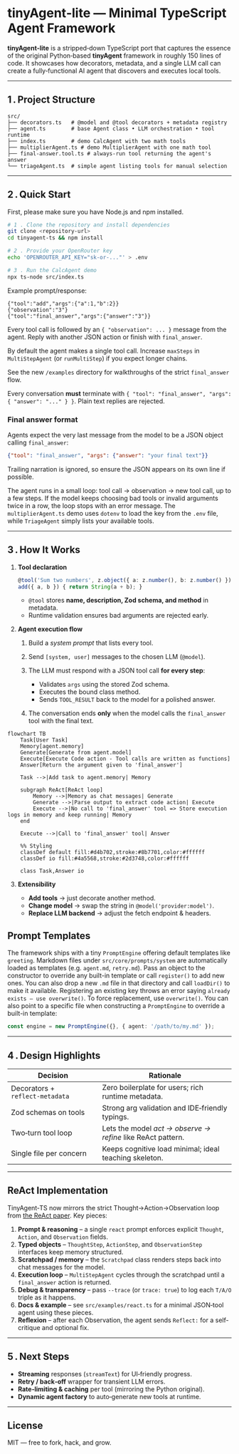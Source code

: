 # tinyAgent‑lite — Minimal TypeScript Agent Framework

**tinyAgent‑lite** is a stripped‑down TypeScript port that captures the essence of the original Python‑based **tinyAgent** framework in roughly 150 lines of code. It showcases how decorators, metadata, and a single LLM call can create a fully‑functional AI agent that discovers and executes local tools.

---

## 1 . Project Structure

```text
src/
├── decorators.ts   # @model and @tool decorators + metadata registry
├── agent.ts        # base Agent class • LLM orchestration • tool runtime
├── index.ts        # demo CalcAgent with two math tools
├── multiplierAgent.ts # demo MultiplierAgent with one math tool
├── final-answer.tool.ts # always-run tool returning the agent's answer
└── triageAgent.ts  # simple agent listing tools for manual selection
```

---

## 2 . Quick Start

First, please make sure you have Node.js and npm installed.

```bash
# 1 . Clone the repository and install dependencies
git clone <repository-url>
cd tinyagent-ts && npm install

# 2 . Provide your OpenRouter key
echo 'OPENROUTER_API_KEY="sk-or-..."' > .env

# 3 . Run the CalcAgent demo
npx ts-node src/index.ts
```

Example prompt/response:

```text
{"tool":"add","args":{"a":1,"b":2}}
{"observation":"3"}
{"tool":"final_answer","args":{"answer":"3"}}
```

Every tool call is followed by an `{ "observation": ... }` message from the agent.
Reply with another JSON action or finish with `final_answer`.

By default the agent makes a single tool call. Increase `maxSteps` in
`MultiStepAgent` (or `runMultiStep`) if you expect longer chains.

See the new `/examples` directory for walkthroughs of the strict `final_answer` flow.

Every conversation **must** terminate with `{ "tool": "final_answer", "args": { "answer": "..." } }`. Plain text replies are rejected.

### Final answer format

Agents expect the very last message from the model to be a JSON object calling `final_answer`:

```json
{"tool": "final_answer", "args": {"answer": "your final text"}}
```

Trailing narration is ignored, so ensure the JSON appears on its own line if possible.

The agent runs in a small loop: tool call → observation → new tool call, up to a few steps. If the model keeps choosing bad tools or invalid arguments twice in a row, the loop stops with an error message. The `multiplierAgent.ts` demo uses `dotenv` to load the key from the `.env` file, while `TriageAgent` simply lists your available tools.

---

## 3 . How It Works

1. **Tool declaration**

   ```ts
   @tool('Sum two numbers', z.object({ a: z.number(), b: z.number() }))
   add({ a, b }) { return String(a + b); }
   ```

   - `@tool` stores **name, description, Zod schema, and method** in metadata.
   - Runtime validation ensures bad arguments are rejected early.

2. **Agent execution flow**

   1. Build a _system prompt_ that lists every tool.
   2. Send `[system, user]` messages to the chosen LLM (`@model`).
   3. The LLM must respond with a JSON tool call **for every step**:

      - Validates `args` using the stored Zod schema.
      - Executes the bound class method.
      - Sends `TOOL_RESULT` back to the model for a polished answer.

   4. The conversation ends **only** when the model calls the `final_answer` tool with the final text.

```mermaid
flowchart TB
    Task[User Task]
    Memory[agent.memory]
    Generate[Generate from agent.model]
    Execute[Execute Code action - Tool calls are written as functions]
    Answer[Return the argument given to 'final_answer']

    Task -->|Add task to agent.memory| Memory

    subgraph ReAct[ReAct loop]
        Memory -->|Memory as chat messages| Generate
        Generate -->|Parse output to extract code action| Execute
        Execute -->|No call to 'final_answer' tool => Store execution logs in memory and keep running| Memory
    end

    Execute -->|Call to 'final_answer' tool| Answer

    %% Styling
    classDef default fill:#d4b702,stroke:#8b7701,color:#ffffff
    classDef io fill:#4a5568,stroke:#2d3748,color:#ffffff

    class Task,Answer io
```

3. **Extensibility**

   - **Add tools** → just decorate another method.
   - **Change model** → swap the string in `@model('provider:model')`.
   - **Replace LLM backend** → adjust the fetch endpoint & headers.

## Prompt Templates

The framework ships with a tiny `PromptEngine` offering default templates like
`greeting`. Markdown files under `src/core/prompts/system` are automatically
loaded as templates (e.g. `agent.md`, `retry.md`). Pass an object to the
constructor to override any built-in template or call `register()` to add new
ones. You can also drop a new `.md` file in that directory and call
`loadDir()` to make it available. Registering an existing key throws an error
saying `already exists — use overwrite()`. To force replacement, use
`overwrite()`. You can also point to a specific file when constructing a
`PromptEngine` to override a built-in template:

```ts
const engine = new PromptEngine({}, { agent: '/path/to/my.md' });
```

---

## 4 . Design Highlights

| Decision                        | Rationale                                                   |
| ------------------------------- | ----------------------------------------------------------- |
| Decorators + `reflect‑metadata` | Zero boilerplate for users; rich runtime metadata.          |
| Zod schemas on tools            | Strong arg validation and IDE‑friendly typings.             |
| Two‑turn tool loop              | Lets the model _act → observe → refine_ like ReAct pattern. |
| Single file per concern         | Keeps cognitive load minimal; ideal teaching skeleton.      |

---

## ReAct Implementation

TinyAgent‑TS now mirrors the strict Thought→Action→Observation loop from [the ReAct paper](https://arxiv.org/abs/2210.03629). Key pieces:

1. **Prompt & reasoning** – a single `react` prompt enforces explicit `Thought`, `Action`, and `Observation` fields.
2. **Typed objects** – `ThoughtStep`, `ActionStep`, and `ObservationStep` interfaces keep memory structured.
3. **Scratchpad / memory** – the `Scratchpad` class renders steps back into chat messages for the model.
4. **Execution loop** – `MultiStepAgent` cycles through the scratchpad until a `final_answer` action is returned.
5. **Debug & transparency** – pass `--trace` (or `trace: true`) to log each `T/A/O` triple as it happens.
6. **Docs & example** – see `src/examples/react.ts` for a minimal JSON‑tool agent using these pieces.
7. **Reflexion** – after each Observation, the agent sends `Reflect:` for a self-critique and optional fix.

---

## 5 . Next Steps

- **Streaming** responses (`streamText`) for UI‑friendly progress.
- **Retry / back‑off** wrapper for transient LLM errors.
- **Rate‑limiting & caching** per tool (mirroring the Python original).
- **Dynamic agent factory** to auto‑generate new tools at runtime.

---

## License

MIT — free to fork, hack, and grow.

